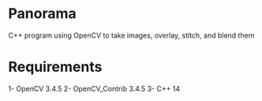 # Panorama
C++ program using OpenCV to take images, overlay, stitch, and blend them



# Requirements
1- OpenCV 3.4.5
2- OpenCV_Contrib 3.4.5
3- C++ 14
